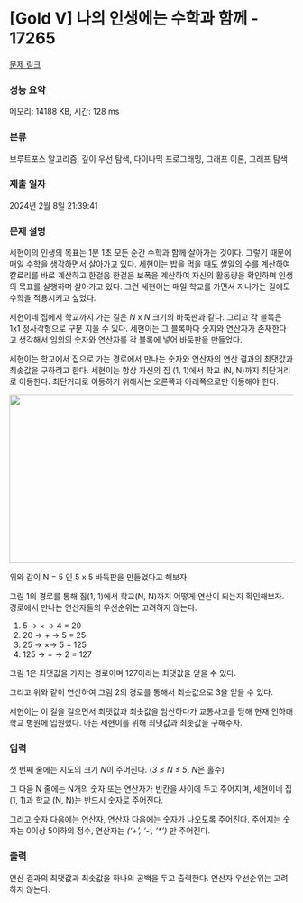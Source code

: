 # [Gold V] 나의 인생에는 수학과 함께 - 17265 

[문제 링크](https://www.acmicpc.net/problem/17265) 

### 성능 요약

메모리: 14188 KB, 시간: 128 ms

### 분류

브루트포스 알고리즘, 깊이 우선 탐색, 다이나믹 프로그래밍, 그래프 이론, 그래프 탐색

### 제출 일자

2024년 2월 8일 21:39:41

### 문제 설명

<p>세현이의 인생의 목표는 1분 1초 모든 순간 수학과 함께 살아가는 것이다. 그렇기 때문에 매일 수학을 생각하면서 살아가고 있다. 세현이는 밥을 먹을 때도 쌀알의 수를 계산하여 칼로리를 바로 계산하고 한걸음 한걸음 보폭을 계산하여 자신의 활동량을 확인하며 인생의 목표를 실행하며 살아가고 있다.  그런 세현이는 매일 학교를 가면서 지나가는 길에도 수학을 적용시키고 싶었다.</p>

<p>세현이네 집에서 학교까지 가는 길은 <em>N</em> x <em>N </em>크기의 바둑판과 같다. 그리고 각 블록은 1x1 정사각형으로 구분 지을 수 있다. 세현이는 그 블록마다 숫자와 연산자가 존재한다고 생각해서 임의의 숫자와 연산자를 각 블록에 넣어 바둑판을 만들었다.</p>

<p>세현이는 학교에서 집으로 가는 경로에서 만나는 숫자와 연산자의 연산 결과의 최댓값과 최솟값을 구하려고 한다. 세현이는 항상 자신의 집 (1, 1)에서 학교 (N, N)까지 최단거리로 이동한다. 최단거리로 이동하기 위해서는 오른쪽과 아래쪽으로만 이동해야 한다.</p>

<p style="text-align: center;"><img alt="" src="https://upload.acmicpc.net/52b1ed3b-b434-4cb7-b532-ce8658764c08/-/preview/" style="height: 298px; width: 600px;"></p>

<p>위와 같이 N = 5 인 5 x 5 바둑판을 만들었다고 해보자.<img alt="" src="https://www.acmicpc.net/problem/%EB%B0%94%ED%83%95%ED%99%94%EB%A9%B4/%EC%BA%A1%EC%B2%982.jpg"></p>

<p>그림 1의 경로를 통해 집(1, 1)에서 학교(N, N)까지 어떻게 연산이 되는지 확인해보자. 경로에서 만나는 연산자들의 우선순위는 고려하지 않는다.</p>

<ol>
	<li> 5 → × → 4 = 20</li>
	<li> 20 → + → 5 = 25</li>
	<li> 25 → ×→ 5 = 125</li>
	<li> 125 → + → 2 = 127</li>
</ol>

<p>그림 1은 최댓값을 가지는 경로이며 127이라는 최댓값을 얻을 수 있다.</p>

<p>그리고 위와 같이 연산하여 그림 2의 경로를 통해서 최솟값으로 3을 얻을 수 있다.</p>

<p>세현이는 이 길을 걸으면서 최댓값과 최솟값을 암산하다가 교통사고를 당해 현재 인하대학교 병원에 입원했다. 아픈 세현이를 위해 최댓값과 최솟값을 구해주자.</p>

### 입력 

 <p>첫 번째 줄에는 지도의 크기 <em>N</em>이 주어진다. (<em>3 ≤ N ≤ 5</em>, <em>N</em>은 홀수) </p>

<p>그 다음 N 줄에는 N개의 숫자 또는 연산자가 빈칸을 사이에 두고 주어지며, 세현이네 집 (1, 1)과 학교 (N, N)는 반드시 숫자로 주어진다.</p>

<p>그리고 숫자 다음에는 연산자, 연산자 다음에는 숫자가 나오도록 주어진다. 주어지는 숫자는 0이상 5이하의 정수, 연산자는 <em>(‘+’, ‘-’, ‘*’) </em>만 주어진다.</p>

### 출력 

 <p>연산 결과의 최댓값과 최솟값을 하나의 공백을 두고 출력한다. 연산자 우선순위는 고려하지 않는다.</p>

